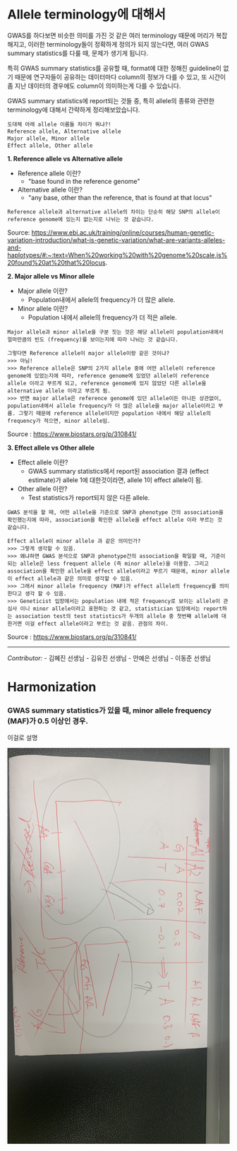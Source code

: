 # Allele terminology에 대해서
GWAS를 하다보면 비슷한 의미를 가진 것 같은 여러 terminology 때문에 머리가 복잡해지고, 이러한 terminology들이 정확하게 정의가 되지 않는다면, 여러 GWAS summary statistics를 다룰 때, 문제가 생기게 됩니다. 

특히 GWAS summary statistics를 공유할 때, format에 대한 정해진 guideline이 없기 때문에 연구자들이 공유하는 데이터마다 column의 정보가 다를 수 있고, 또 시간이 좀 지난 데이터의 경우에도 column이 의미하는게 다를 수 있습니다.

GWAS summary statistics에 report되는 것들 중, 특히 allele의 종류와 관련한 terminology에 대해서 간략하게 정리해보았습니다.  

```
도대체 아래 allele 이름들 차이가 뭐냐?!
Reference allele, Alternative allele  
Major allele, Minor allele  
Effect allele, Other allele  
```

**1. Reference allele vs Alternative allele**

- Reference allele 이란?
    - "base found in the reference genome"
- Alternative allele 이란?
    - "any base, other than the reference, that is found at that locus"  

```
Reference allele과 alternative allele의 차이는 단순히 해당 SNP의 allele이 reference genome에 있는지 없는지로 나뉘는 것 같습니다.
```

Source: https://www.ebi.ac.uk/training/online/courses/human-genetic-variation-introduction/what-is-genetic-variation/what-are-variants-alleles-and-haplotypes/#:~:text=When%20working%20with%20genome%20scale,is%20found%20at%20that%20locus.


**2. Major allele vs Minor allele**

- Major allele 이란?
    - Population내에서 allele의 frequency가 더 많은 allele.
- Minor allele 이란?
    - Population 내에서 allele의 frequency가 더 적은 allele.

```
Major allele과 minor allele을 구분 짓는 것은 해당 allele이 population내에서 얼마만큼의 빈도 (frequency)를 보이는지에 따라 나뉘는 것 같습니다.
```
```
그렇다면 Reference allele이 major allele이랑 같은 것이냐?
>>> 아님!
>>> Reference allele은 SNP의 2가지 allele 중에 어떤 allele이 reference genome에 있었는지에 따라, reference genome에 있었던 allele이 reference allele 이라고 부르게 되고, reference genome에 있지 않았던 다른 allele을 alternative allele 이라고 부르게 됨.
>>> 반면 major allele은 reference genome에 있던 allele이든 아니든 상관없이, population내에서 allele frequency가 더 많은 allele을 major allele이라고 부름. 그렇기 때문에 reference allele이지만 population 내에서 해당 allele의 frequency가 적으면, minor allele임.
```

Source : https://www.biostars.org/p/310841/

**3. Effect allele vs Other allele**

- Effect allele 이란?
    - GWAS summary statistics에서 report된 association 결과 (effect estimate)가 allele 1에 대한것이라면, allele 1이 effect allele이 됨.
- Other allele 이란?
    - Test statistics가 report되지 않은 다른 allele.

```
GWAS 분석을 할 때, 어떤 allele을 기준으로 SNP과 phenotype 간의 association을 확인했는지에 따라, association을 확인한 allele을 effect allele 이라 부르는 것 같습니다.
```
```
Effect allele이 minor allele 과 같은 의미인가?
>>> 그렇게 생각할 수 있음.
>>> 왜냐하면 GWAS 분석으로 SNP과 phenotype간의 association을 확일할 때, 기준이 되는 allele은 less frequent allele (즉 minor allele)을 이용함. 그리고 association을 확인한 allele을 effect allele이라고 부르기 때문에, minor allele이 effect allele과 같은 의미로 생각할 수 있음.
>>> 그래서 minor allele frequency (MAF)가 effect allele의 frequency를 의미한다고 생각 할 수 있음.
>>> Geneticist 입장에서는 population 내에 적은 frequency로 보이는 allele이 관심사 이니 minor allele이라고 표현하는 것 같고, statistician 입장에서는 report하는 association test의 test statistics가 두개의 allele 중 첫번째 allele에 대한거면 이걸 effect allele이라고 부르는 것 같음. 관점의 차이.
```

Source : https://www.biostars.org/p/310841/

---

*Contributor:*
    - 김혜진 선생님
    - 김유진 선생님
    - 안예은 선생님
    - 이동준 선생님

# Harmonization

### GWAS summary statistics가 있을 때, minor allele frequency (MAF)가 0.5 이상인 경우.

이걸로 설명

![alt text](../../img/reverse_allele.jpg)


